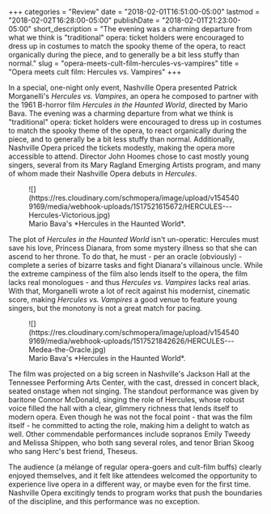 +++
categories = "Review"
date = "2018-02-01T16:51:00-05:00"
lastmod = "2018-02-02T16:28:00-05:00"
publishDate = "2018-02-01T21:23:00-05:00"
short_description = "The evening was a charming departure from what we think is \"traditional\" opera: ticket holders were encouraged to dress up in costumes to match the spooky theme of the opera, to react organically during the piece, and to generally be a bit less stuffy than normal."
slug = "opera-meets-cult-film-hercules-vs-vampires"
title = "Opera meets cult film: Hercules vs. Vampires"
+++

In a special, one-night only event, Nashville Opera presented Patrick Morganelli's *Hercules vs. Vampires*, an opera he composed to partner with the 1961 B-horror film *Hercules in the Haunted World*, directed by Mario Bava. The evening was a charming departure from what we think is "traditional" opera: ticket holders were encouraged to dress up in costumes to match the spooky theme of the opera, to react organically during the piece, and to generally be a bit less stuffy than normal. Additionally, Nashville Opera priced the tickets modestly, making the opera more accessible to attend. Director John Hoomes chose to cast mostly young singers, several from its Mary Ragland Emerging Artists program, and many of whom made their Nashville Opera debuts in *Hercules*.

<figure data-type="image">
![](https://res.cloudinary.com/schmopera/image/upload/v1545409169/media/webhook-uploads/1517521615672/HERCULES---Hercules-Victorious.jpg)
<figcaption>Mario Bava's *Hercules in the Haunted World*.</figcaption>
</figure>

The plot of *Hercules in the Haunted World* isn't un-operatic: Hercules must save his love, Princess Dianara, from some mystery illness so that she can ascend to her throne. To do that, he must - per an oracle (obviously) - complete a series of bizarre tasks and fight Dianara's villainous uncle.  While the extreme campiness of the film also lends itself to the opera, the film lacks real monologues - and thus *Hercules vs. Vampires* lacks real arias. With that, Morganelli wrote a lot of recit against his modernist, cinematic score, making *Hercules vs. Vampires* a good venue to feature young singers, but the monotony is not a great match for pacing.

<figure data-type="image">
![](https://res.cloudinary.com/schmopera/image/upload/v1545409169/media/webhook-uploads/1517521842626/HERCULES---Medea-the-Oracle.jpg)
<figcaption>Mario Bava's *Hercules in the Haunted World*.</figcaption>
</figure>

The film was projected on a big screen in Nashville's Jackson Hall at the Tennessee Performing Arts Center, with the cast, dressed in concert black, seated onstage when not singing. The standout performance was given by baritone Connor McDonald, singing the role of Hercules, whose robust voice filled the hall with a clear, glimmery richness that lends itself to modern opera. Even though he was not the focal point - that was the film itself - he committed to acting the role, making him a delight to watch as well. Other commendable performances include sopranos Emily Tweedy and Melissa Shippen, who both sang several roles, and tenor Brian Skoog who sang Herc's best friend, Theseus. 

The audience (a mélange of regular opera-goers and cult-film buffs) clearly enjoyed themselves, and it felt like attendees welcomed the opportunity to experience live opera in a different way, or maybe even for the first time.  Nashville Opera excitingly tends to program works that push the boundaries of the discipline, and this performance was no exception.
